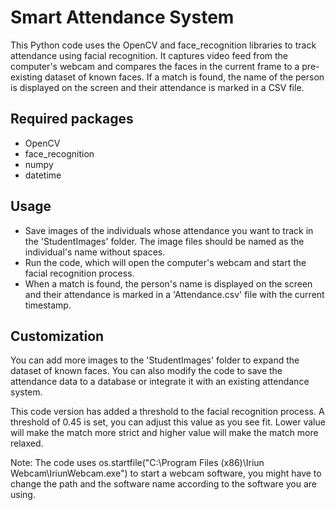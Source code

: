 # Smart Attendance System
This Python code uses the OpenCV and face_recognition libraries to track attendance using facial recognition. It captures video feed from the computer's webcam and compares the faces in the current frame to a pre-existing dataset of known faces. If a match is found, the name of the person is displayed on the screen and their attendance is marked in a CSV file.

## Required packages
- OpenCV
- face_recognition
- numpy
- datetime

## Usage
- Save images of the individuals whose attendance you want to track in the 'StudentImages' folder. The image files should be named as the individual's name without spaces.
- Run the code, which will open the computer's webcam and start the facial recognition process.
- When a match is found, the person's name is displayed on the screen and their attendance is marked in a 'Attendance.csv' file with the current timestamp.

## Customization
You can add more images to the 'StudentImages' folder to expand the dataset of known faces. You can also modify the code to save the attendance data to a database or integrate it with an existing attendance system.

This code version has added a threshold to the facial recognition process. A threshold of 0.45 is set, you can adjust this value as you see fit. Lower value will make the match more strict and higher value will make the match more relaxed.

Note: The code uses os.startfile("C:\Program Files (x86)\Iriun Webcam\IriunWebcam.exe") to start a webcam software, you might have to change the path and the software name according to the software you are using.
